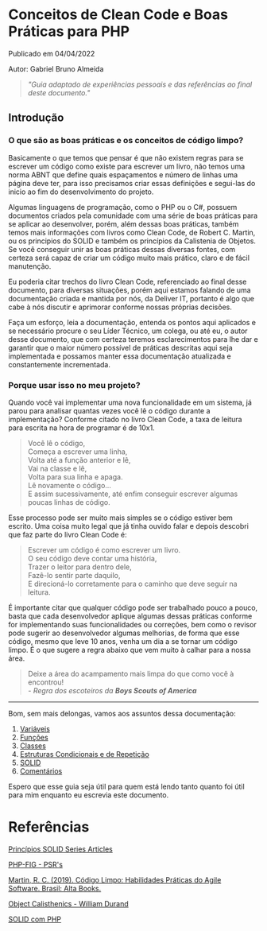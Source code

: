 # Conceitos de Clean Code e Boas Práticas para PHP

Publicado em 04/04/2022

Autor: Gabriel Bruno Almeida

>*"Guia adaptado de experiências pessoais e das referências ao final deste documento."*

## Introdução

### O que são as boas práticas e os conceitos de código limpo?

Basicamente o que temos que pensar é que não existem regras para se escrever um código como existe para escrever um livro, não temos uma norma ABNT que define quais espaçamentos e número de linhas uma página deve ter, para isso precisamos criar essas definições e segui-las do inicio ao fim do desenvolvimento do projeto.

Algumas linguagens de programação, como o PHP ou o C#, possuem documentos criados pela comunidade com uma série de boas práticas para se aplicar ao desenvolver, porém, além dessas boas práticas, também temos mais informações com livros como Clean Code, de Robert C. Martin, ou os principios do SOLID e também os princípios da Calistenia de Objetos. Se você conseguir unir as boas práticas dessas diversas fontes, com certeza será capaz de criar um código muito mais prático, claro e de fácil manutenção.

Eu poderia citar trechos do livro Clean Code, referenciado ao final desse documento, para diversas situações, porém aqui estamos falando de uma documentação criada e mantida por nós, da Deliver IT, portanto é algo que cabe à nós discutir e aprimorar conforme nossas próprias decisões.

Faça um esforço, leia a documentação, entenda os pontos aqui aplicados e se necessário procure o seu Líder Técnico, um colega, ou até eu, o autor desse documento, que com certeza teremos esclarecimentos para lhe dar e garantir que o maior número possível de práticas descritas aqui seja implementada e possamos manter essa documentação atualizada e constantemente incrementada.

### Porque usar isso no meu projeto?

Quando você vai implementar uma nova funcionalidade em um sistema, já parou para analisar quantas vezes você lê o código durante a implementação? Conforme citado no livro Clean Code, a taxa de leitura para escrita na hora de programar é de 10x1.

> Você lê o código,  
> Começa a escrever uma linha,  
> Volta até a função anterior e lê,  
> Vai na classe e lê,  
> Volta para sua linha e apaga.  
> Lê novamente o código...  
> E assim sucessivamente, até enfim conseguir escrever algumas poucas linhas de código.

Esse processo pode ser muito mais simples se o código estiver bem escrito. Uma coisa muito legal que já tinha ouvido falar e depois descobri que faz parte do livro Clean Code é:

> Escrever um código é como escrever um livro.  
> O seu código deve contar uma história,  
> Trazer o leitor para dentro dele,  
> Fazê-lo sentir parte daquilo,  
> E direcioná-lo corretamente para o caminho que deve seguir na leitura.

É importante citar que qualquer código pode ser trabalhado pouco a pouco, basta que cada desenvolvedor aplique algumas dessas práticas conforme for implementando suas funcionalidades ou correções, bem como o revisor pode sugerir ao desenvolvedor algumas melhorias, de forma que esse código, mesmo que leve 10 anos, venha um dia a se tornar um código limpo. É o que sugere a regra abaixo que vem muito à calhar para a nossa área.

> Deixe a área do acampamento mais limpa do que como você à encontrou!  
> \- *Regra dos escoteiros da **Boys Scouts of America***

-----------------------------

Bom, sem mais delongas, vamos aos assuntos dessa documentação:

1. [Variáveis](Variaveis.md)
2. [Funções](Funcoes.md)
3. [Classes](Classes.md)
4. [Estruturas Condicionais e de Repetição](Estruturas.md)
5. [SOLID](SOLID.md)
6. [Comentários](Comentarios.md)

Espero que esse guia seja útil para quem está lendo tanto quanto foi útil para mim enquanto eu escrevia este documento.

# Referências

[Princípios SOLID Series Articles](https://dev.to/lucascavalcante/series/6852)

[PHP-FIG - PSR's](https://www.php-fig.org/psr/)

[Martin, R. C. (2019). Código Limpo: Habilidades Práticas do Agile Software. Brasil: Alta Books.](https://www.google.com/aclk?sa=L&ai=DChcSEwjM2JH8u_b2AhXECpEKHbfdCscYABAOGgJjZQ&sig=AOD64_2I5BFrxKgOwCXwM7Scgz-fh-dNPg&ctype=5&q=&ved=2ahUKEwianIb8u_b2AhXasJUCHbVkCicQ9aACegQIAhBE&adurl=)

[Object Calisthenics - William Durand](https://williamdurand.fr/2013/06/03/object-calisthenics/)

[SOLID com PHP](https://imasters.com.br/back-end/solid-com-php#:~:text=SOLID%20s%C3%A3o%20os%20cinco%20principais,com%20exemplos%20escritos%20em%20PHP.)
